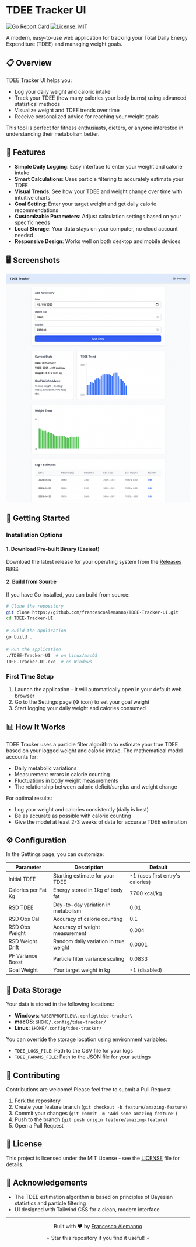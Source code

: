 # TDEE Tracker UI

[![Go Report Card](https://goreportcard.com/badge/github.com/francescoalemanno/TDEE-Tracker-UI)](https://goreportcard.com/report/github.com/francescoalemanno/TDEE-Tracker-UI)
[![License: MIT](https://img.shields.io/badge/License-MIT-blue.svg)](https://opensource.org/licenses/MIT)

A modern, easy-to-use web application for tracking your Total Daily Energy Expenditure (TDEE) and managing weight goals.

## 📋 Overview

TDEE Tracker UI helps you:

- Log your daily weight and caloric intake
- Track your TDEE (how many calories your body burns) using advanced statistical methods
- Visualize weight and TDEE trends over time
- Receive personalized advice for reaching your weight goals

This tool is perfect for fitness enthusiasts, dieters, or anyone interested in understanding their metabolism better.

## 🌟 Features

- **Simple Daily Logging**: Easy interface to enter your weight and calorie intake
- **Smart Calculations**: Uses particle filtering to accurately estimate your TDEE
- **Visual Trends**: See how your TDEE and weight change over time with intuitive charts
- **Goal Setting**: Enter your target weight and get daily calorie recommendations
- **Customizable Parameters**: Adjust calculation settings based on your specific needs
- **Local Storage**: Your data stays on your computer, no cloud account needed
- **Responsive Design**: Works well on both desktop and mobile devices

## 🖥️ Screenshots
![alt text](image.png)

## 🚀 Getting Started

### Installation Options

#### 1. Download Pre-built Binary (Easiest)

Download the latest release for your operating system from the [Releases page](https://github.com/francescoalemanno/TDEE-Tracker-UI/releases).

#### 2. Build from Source

If you have Go installed, you can build from source:

```bash
# Clone the repository
git clone https://github.com/francescoalemanno/TDEE-Tracker-UI.git
cd TDEE-Tracker-UI

# Build the application
go build .

# Run the application
./TDEE-Tracker-UI  # on Linux/macOS
TDEE-Tracker-UI.exe  # on Windows
```

### First Time Setup

1. Launch the application - it will automatically open in your default web browser
2. Go to the Settings page (⚙️ icon) to set your goal weight
3. Start logging your daily weight and calories consumed

## 📊 How It Works

TDEE Tracker uses a particle filter algorithm to estimate your true TDEE based on your logged weight and calorie intake. The mathematical model accounts for:

- Daily metabolic variations
- Measurement errors in calorie counting
- Fluctuations in body weight measurements
- The relationship between calorie deficit/surplus and weight change

For optimal results:

- Log your weight and calories consistently (daily is best)
- Be as accurate as possible with calorie counting
- Give the model at least 2-3 weeks of data for accurate TDEE estimation

## ⚙️ Configuration

In the Settings page, you can customize:

| Parameter | Description | Default |
|-----------|-------------|---------|
| Initial TDEE | Starting estimate for your TDEE | -1 (uses first entry's calories) |
| Calories per Fat Kg | Energy stored in 1kg of body fat | 7700 kcal/kg |
| RSD TDEE | Day-to-day variation in metabolism | 0.01 |
| RSD Obs Cal | Accuracy of calorie counting | 0.1 |
| RSD Obs Weight | Accuracy of weight measurement | 0.004 |
| RSD Weight Drift | Random daily variation in true weight | 0.0001 |
| PF Variance Boost | Particle filter variance scaling | 0.0833 |
| Goal Weight | Your target weight in kg | -1 (disabled) |

## 📁 Data Storage

Your data is stored in the following locations:

- **Windows**: `%USERPROFILE%\.config\tdee-tracker\`
- **macOS**: `$HOME/.config/tdee-tracker/`
- **Linux**: `$HOME/.config/tdee-tracker/`

You can override the storage location using environment variables:
- `TDEE_LOGS_FILE`: Path to the CSV file for your logs
- `TDEE_PARAMS_FILE`: Path to the JSON file for your settings

## 🤝 Contributing

Contributions are welcome! Please feel free to submit a Pull Request.

1. Fork the repository
2. Create your feature branch (`git checkout -b feature/amazing-feature`)
3. Commit your changes (`git commit -m 'Add some amazing feature'`)
4. Push to the branch (`git push origin feature/amazing-feature`)
5. Open a Pull Request

## 📜 License

This project is licensed under the MIT License - see the [LICENSE](LICENSE) file for details.

## 🙏 Acknowledgements

- The TDEE estimation algorithm is based on principles of Bayesian statistics and particle filtering
- UI designed with Tailwind CSS for a clean, modern interface

---

<div align="center">
  <p>Built with ❤️ by <a href="https://github.com/francescoalemanno">Francesco Alemanno</a></p>
  <p>⭐ Star this repository if you find it useful! ⭐</p>
</div>